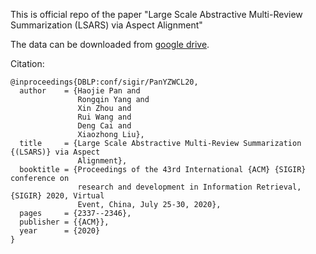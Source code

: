 This is official repo of the paper "Large Scale Abstractive Multi-Review Summarization (LSARS) via Aspect Alignment"

The data can be downloaded from [google drive](https://drive.google.com/drive/folders/1EM2pJfwvIZVrzl4rXlFeQeueqwKjy7Sz?usp=sharing). 


Citation:

```
@inproceedings{DBLP:conf/sigir/PanYZWCL20,
  author    = {Haojie Pan and
               Rongqin Yang and
               Xin Zhou and
               Rui Wang and
               Deng Cai and
               Xiaozhong Liu},
  title     = {Large Scale Abstractive Multi-Review Summarization {(LSARS)} via Aspect
               Alignment},
  booktitle = {Proceedings of the 43rd International {ACM} {SIGIR} conference on
               research and development in Information Retrieval, {SIGIR} 2020, Virtual
               Event, China, July 25-30, 2020},
  pages     = {2337--2346},
  publisher = {{ACM}},
  year      = {2020}
}
```
